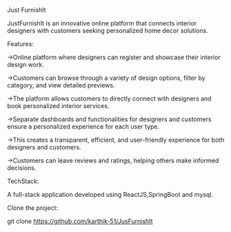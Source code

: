 Just FurnishIt

JustFurnishIt is an innovative online platform that connects interior designers with customers seeking personalized home decor solutions.

Features:

 ->Online platform where designers can register and showcase their interior design work.

 ->Customers can browse through a variety of design options, filter by category, and view detailed previews.

 ->The platform allows customers to directly connect with designers and book personalized interior services.

 ->Separate dashboards and functionalities for designers and customers ensure a personalized experience for each user type.

 ->This creates a transparent, efficient, and user-friendly experience for both designers and customers.
 
 ->Customers can leave reviews and ratings, helping others make informed decisions.

TechStack:

  A full-stack application developed using ReactJS,SpringBoot and mysql.

Clone the project: 

  git clone https://github.com/karthik-51/JusFurnishIt
